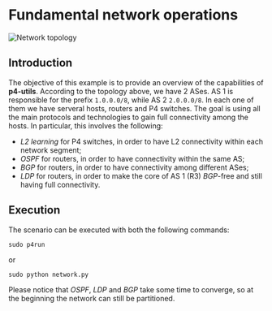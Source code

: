 # Fundamental network operations

![Network topology](./images/ffr_example_topo.png "Network topology")

## Introduction

The objective of this example is to provide an overview of the capabilities of **p4-utils**. According to the topology above, we have 2 ASes. AS 1 is responsible for the prefix `1.0.0.0/8`, while AS 2 `2.0.0.0/8`. In each one of them we have serveral hosts, routers and P4 switches. The goal is using all the main protocols and technologies to gain full connectivity among the hosts. In particular, this involves the following:
- *L2 learning* for P4 switches, in order to have L2 connectivity within each network segment;
- *OSPF* for routers, in order to have connectivity within the same AS;
- *BGP* for routers, in order to have connectivity among different ASes;
- *LDP* for routers, in order to make the core of AS 1 (R3) *BGP*-free and still having full connectivity.

## Execution

The scenario can be executed with both the following commands:
```
sudo p4run
```
or
```
sudo python network.py
```

Please notice that *OSPF*, *LDP* and *BGP* take some time to converge, so at the beginning the network can still be partitioned.